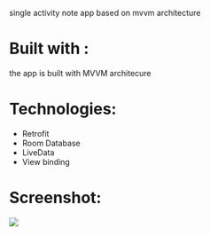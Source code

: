 single activity note app based on mvvm architecture

# Built with :
the app is built with MVVM architecure 

# Technologies:
- Retrofit
- Room Database
- LiveData
- View binding

# Screenshot:
![](images/dark.jpg)
